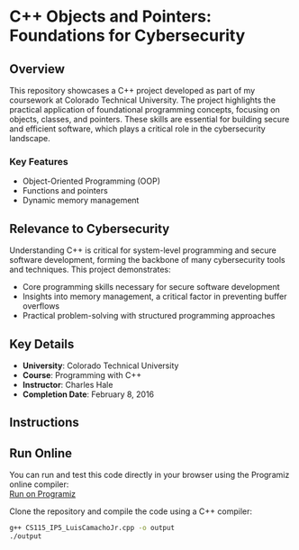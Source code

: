 # C++ Objects and Pointers: Foundations for Cybersecurity

## Overview

This repository showcases a C++ project developed as part of my coursework at Colorado Technical University. The project highlights the practical application of foundational programming concepts, focusing on objects, classes, and pointers. These skills are essential for building secure and efficient software, which plays a critical role in the cybersecurity landscape.

### Key Features

- Object-Oriented Programming (OOP)
- Functions and pointers
- Dynamic memory management

## Relevance to Cybersecurity

Understanding C++ is critical for system-level programming and secure software development, forming the backbone of many cybersecurity tools and techniques. This project demonstrates:

- Core programming skills necessary for secure software development
- Insights into memory management, a critical factor in preventing buffer overflows
- Practical problem-solving with structured programming approaches

## Key Details

- **University**: Colorado Technical University
- **Course**: Programming with C++
- **Instructor**: Charles Hale
- **Completion Date**: February 8, 2016

## Instructions

## Run Online
You can run and test this code directly in your browser using the Programiz online compiler:  
[Run on Programiz](https://www.programiz.com/online-compiler/1BTYJoHZfFvJo)

Clone the repository and compile the code using a C++ compiler:

```bash
g++ CS115_IP5_LuisCamachoJr.cpp -o output
./output
